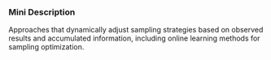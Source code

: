 ### Mini Description

Approaches that dynamically adjust sampling strategies based on observed results and accumulated information, including online learning methods for sampling optimization.

